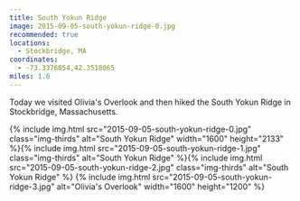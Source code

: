 ```yaml
---
title: South Yokun Ridge
image: 2015-09-05-south-yokun-ridge-0.jpg
recommended: true
locations:
  - Stockbridge, MA
coordinates:
  - -73.3376854,42.3518065
miles: 1.6
---
```


Today we visited Olivia's Overlook and then hiked the South Yokun Ridge in Stockbridge, Massachusetts.

<div class="photos">
{% include img.html src="2015-09-05-south-yokun-ridge-0.jpg" class="img-thirds" alt="South Yokun Ridge" width="1600" height="2133" %}{% include img.html src="2015-09-05-south-yokun-ridge-1.jpg" class="img-thirds" alt="South Yokun Ridge" %}{% include img.html src="2015-09-05-south-yokun-ridge-2.jpg" class="img-thirds" alt="South Yokun Ridge" %}
{% include img.html src="2015-09-05-south-yokun-ridge-3.jpg" alt="Olivia's Overlook" width="1600" height="1200" %}
</div>
